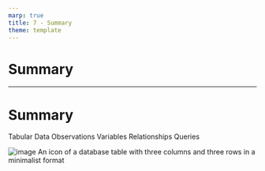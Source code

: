 ```yaml
---
marp: true
title: 7 - Summary
theme: template
---
```


<!-- _class: title-only -->

# Summary

---

<!-- _class: title-two-content-left-center -->

# Summary

Tabular Data
Observations
Variables
Relationships
Queries

![image An icon of a database table with three columns and three rows in a minimalist format](images/placeholder.png)
